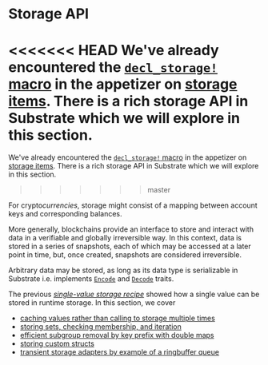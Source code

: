 # Storage API

<<<<<<< HEAD
We've already encountered the
[`decl_storage!` macro](https://crates.parity.io/frame_support/macro.decl_storage.html) in the
appetizer on [storage items](../../2-appetizers/2-storage-values.md). There is a rich storage API in
Substrate which we will explore in this section.
=======
We've already encountered the [`decl_storage!` macro](https://substrate.dev/rustdocs/v2.0.0-alpha.8/frame_support/macro.decl_storage.html) in the appetizer on [storage items](../../2-appetizers/2-storage-values.md). There is a rich storage API in Substrate which we will explore in this section.
>>>>>>> master

For crypto*currencies*, storage might consist of a mapping between account keys and corresponding
balances.

More generally, blockchains provide an interface to store and interact with data in a verifiable and
globally irreversible way. In this context, data is stored in a series of snapshots, each of which
may be accessed at a later point in time, but, once created, snapshots are considered irreversible.

Arbitrary data may be stored, as long as its data type is serializable in Substrate i.e. implements
[`Encode`](https://docs.rs/parity-scale-codec/1.3.0/parity_scale_codec/#encode) and
[`Decode`](https://docs.rs/parity-scale-codec/1.3.0/parity_scale_codec/#decode) traits.

The previous _[single-value storage recipe](../../2-appetizers/2-storage-values.md)_ showed how a
single value can be stored in runtime storage. In this section, we cover

-   [caching values rather than calling to storage multiple times](./cache.md)
-   [storing sets, checking membership, and iteration](./sets-vecs-iteration.md)
-   [efficient subgroup removal by key prefix with double maps](./double.md)
-   [storing custom structs](./structs.md)
-   [transient storage adapters by example of a ringbuffer queue](./ringbuffer.md)
